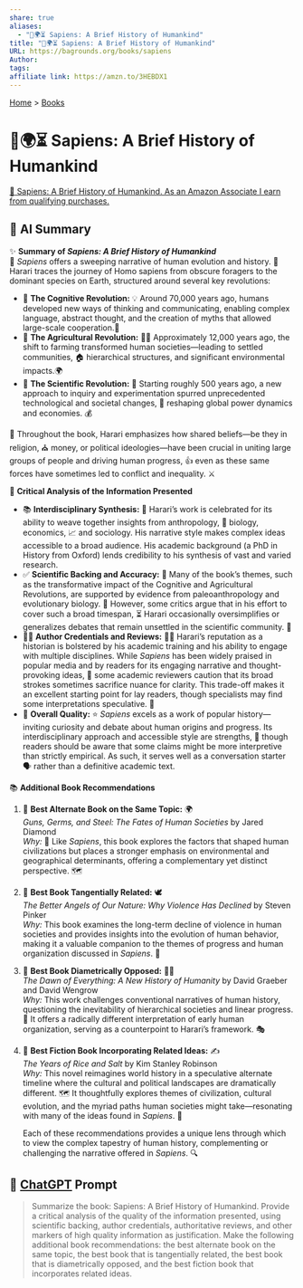 ```yaml
---
share: true
aliases:
  - "📜🌍⏳ Sapiens: A Brief History of Humankind"
title: "📜🌍⏳ Sapiens: A Brief History of Humankind"
URL: https://bagrounds.org/books/sapiens
Author: 
tags: 
affiliate link: https://amzn.to/3HEBDX1
---
```

[Home](../index.md) > [Books](./index.md)  
# 📜🌍⏳ Sapiens: A Brief History of Humankind  
[🛒 Sapiens: A Brief History of Humankind. As an Amazon Associate I earn from qualifying purchases.](https://amzn.to/3HEBDX1)  
  
## 🤖 AI Summary  
✨ **Summary of *Sapiens: A Brief History of Humankind***  
📜 *Sapiens* offers a sweeping narrative of human evolution and history. 🚶 Harari traces the journey of Homo sapiens from obscure foragers to the dominant species on Earth, structured around several key revolutions:  
  
- 🧠 **The Cognitive Revolution:** 💡 Around 70,000 years ago, humans developed new ways of thinking and communicating, enabling complex language, abstract thought, and the creation of myths that allowed large-scale cooperation.🤝  
- 🌾 **The Agricultural Revolution:** 🧑‍🌾 Approximately 12,000 years ago, the shift to farming transformed human societies—leading to settled communities, 🏠 hierarchical structures, and significant environmental impacts.🌍  
- 🔬 **The Scientific Revolution:** 🔭 Starting roughly 500 years ago, a new approach to inquiry and experimentation spurred unprecedented technological and societal changes, 🚀 reshaping global power dynamics and economies. 💰  
  
🤝 Throughout the book, Harari emphasizes how shared beliefs—be they in religion, ⛪ money, or political ideologies—have been crucial in uniting large groups of people and driving human progress, 👍 even as these same forces have sometimes led to conflict and inequality. ⚔️  
  
🧐 **Critical Analysis of the Information Presented**  
  
- 📚 **Interdisciplinary Synthesis:** 🧩 Harari’s work is celebrated for its ability to weave together insights from anthropology, 🦴 biology, economics, 📈 and sociology. His narrative style makes complex ideas accessible to a broad audience. His academic background (a PhD in History from Oxford) lends credibility to his synthesis of vast and varied research.  
- ✅ **Scientific Backing and Accuracy:** 🧪 Many of the book’s themes, such as the transformative impact of the Cognitive and Agricultural Revolutions, are supported by evidence from paleoanthropology and evolutionary biology. 🦕 However, some critics argue that in his effort to cover such a broad timespan, ⏳ Harari occasionally oversimplifies or generalizes debates that remain unsettled in the scientific community. 🤔  
- 👨‍🎓 **Author Credentials and Reviews:** 👨‍🏫 Harari’s reputation as a historian is bolstered by his academic training and his ability to engage with multiple disciplines. While *Sapiens* has been widely praised in popular media and by readers for its engaging narrative and thought-provoking ideas, 🤔 some academic reviewers caution that its broad strokes sometimes sacrifice nuance for clarity. This trade-off makes it an excellent starting point for lay readers, though specialists may find some interpretations speculative. 🧐  
- 💯 **Overall Quality:** ⭐ *Sapiens* excels as a work of popular history—inviting curiosity and debate about human origins and progress. Its interdisciplinary approach and accessible style are strengths, 💪 though readers should be aware that some claims might be more interpretive than strictly empirical. As such, it serves well as a conversation starter 🗣️ rather than a definitive academic text.  
  
📚 **Additional Book Recommendations**  
  
1. 🥇 **Best Alternate Book on the Same Topic:** 🌍  
   *Guns, Germs, and Steel: The Fates of Human Societies* by Jared Diamond  
   *Why:* 🤔 Like *Sapiens*, this book explores the factors that shaped human civilizations but places a stronger emphasis on environmental and geographical determinants, offering a complementary yet distinct perspective. 🗺️  
  
2. 🥈 **Best Book Tangentially Related:** 🕊️  
   *The Better Angels of Our Nature: Why Violence Has Declined* by Steven Pinker  
   *Why:* This book examines the long-term decline of violence in human societies and provides insights into the evolution of human behavior, making it a valuable companion to the themes of progress and human organization discussed in *Sapiens*. 🧠  
  
3. 🥉 **Best Book Diametrically Opposed:** 🙅‍♂️  
   *The Dawn of Everything: A New History of Humanity* by David Graeber and David Wengrow  
   *Why:* This work challenges conventional narratives of human history, questioning the inevitability of hierarchical societies and linear progress. 🔄 It offers a radically different interpretation of early human organization, serving as a counterpoint to Harari’s framework. 🎭  
  
4. 📖 **Best Fiction Book Incorporating Related Ideas:** ✍️  
   *The Years of Rice and Salt* by Kim Stanley Robinson  
   *Why:* This novel reimagines world history in a speculative alternate timeline where the cultural and political landscapes are dramatically different. 🗺️ It thoughtfully explores themes of civilization, cultural evolution, and the myriad paths human societies might take—resonating with many of the ideas found in *Sapiens*. 💭  
   
   Each of these recommendations provides a unique lens through which to view the complex tapestry of human history, complementing or challenging the narrative offered in *Sapiens*. 🔍  
  
## 💬 [ChatGPT](https://chat.com) Prompt  
> Summarize the book: Sapiens: A Brief History of Humankind. Provide a critical analysis of the quality of the information presented, using scientific backing, author credentials, authoritative reviews, and other markers of high quality information as justification. Make the following additional book recommendations: the best alternate book on the same topic, the best book that is tangentially related, the best book that is diametrically opposed, and the best fiction book that incorporates related ideas.